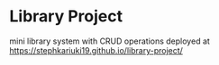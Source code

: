 # Library Project
mini library system with CRUD operations
deployed at https://stephkariuki19.github.io/library-project/
